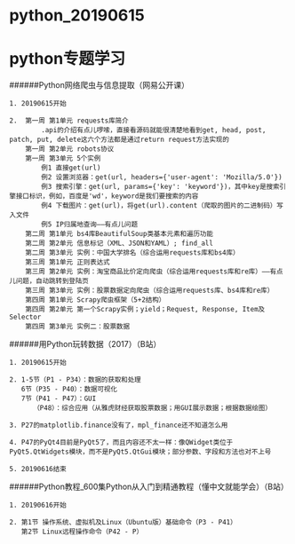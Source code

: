 # python_20190615

python专题学习
===========================


######Python网络爬虫与信息提取（网易公开课）

    1. 20190615开始
    
    2.  第一周 第1单元 requests库简介
            .api的介绍有点儿啰嗦，直接看源码就能很清楚地看到get, head, post, patch, put, delete这六个方法都是通过return request方法实现的
        第一周 第2单元 robots协议
        第一周 第3单元 5个实例
            例1 直接get(url)
            例2 设置浏览器：get(url, headers={'user-agent': 'Mozilla/5.0'})
            例3 搜索引擎：get(url, params={'key': 'keyword'})，其中key是搜索引擎接口标识，例如，百度是'wd'，keyword是我们要搜索的内容
            例4 下载图片：get(url)，将get(url).content（爬取的图片的二进制码）写入文件
            例5 IP归属地查询——有点儿问题
        第二周 第1单元 bs4库BeautifulSoup类基本元素和遍历功能
        第二周 第2单元 信息标记（XML、JSON和YAML）; find_all 
        第二周 第3单元 实例：中国大学排名（综合运用requests库和bs4库）
        第三周 第1单元 正则表达式 
        第三周 第2单元 实例：淘宝商品比价定向爬虫（综合运用requests库和re库）——有点儿问题，自动跳转到登陆页
        第三周 第3单元 实例：股票数据定向爬虫（综合运用requests库、bs4库和re库）
        第四周 第1单元 Scrapy爬虫框架（5+2结构）
        第四周 第2单元 第一个Scrapy实例；yield；Request, Response, Item及Selector
        第四周 第3单元 实例二：股票数据


######用Python玩转数据（2017）（B站）

    1. 20190615开始
    
    2. 1-5节（P1 - P34）：数据的获取和处理
       6节（P35 - P40）：数据可视化
       7节（P41 - P47）：GUI
          （P48）：综合应用（从雅虎财经获取股票数据；用GUI展示数据；根据数据绘图）
    
    3. P27的matplotlib.finance没有了，mpl_finance还不知道怎么用
    
    4. P47的PyQt4目前是PyQt5了，而且内容还不太一样：像QWidget类位于PyQt5.QtWidgets模块，而不是PyQt5.QtGui模块；部分参数、字段和方法也对不上号
    
    5. 20190616结束
    

######Python教程_600集Python从入门到精通教程（懂中文就能学会）（B站）

    1. 20190616开始

    2. 第1节 操作系统、虚拟机及Linux（Ubuntu版）基础命令（P3 - P41）
       第2节 Linux远程操作命令（P42 - P）
    
    
    
    